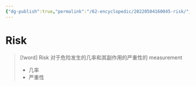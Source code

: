 ```yaml
---
{"dg-publish":true,"permalink":"/62-encyclopedic/20220504160045-risk/","dgHomeLink":true,"dgPassFrontmatter":false}
---
```



# Risk

> [!word] Risk
> 对于危险发生的几率和其副作用的严重性的 measurement
>
> - 几率
> - 严重性
